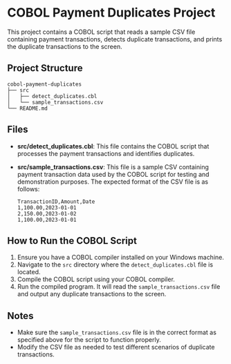 # COBOL Payment Duplicates Project

This project contains a COBOL script that reads a sample CSV file containing payment transactions, detects duplicate transactions, and prints the duplicate transactions to the screen.

## Project Structure

```
cobol-payment-duplicates
├── src
│   ├── detect_duplicates.cbl
│   └── sample_transactions.csv
└── README.md
```

## Files

- **src/detect_duplicates.cbl**: This file contains the COBOL script that processes the payment transactions and identifies duplicates.
  
- **src/sample_transactions.csv**: This file is a sample CSV containing payment transaction data used by the COBOL script for testing and demonstration purposes. The expected format of the CSV file is as follows:

  ```
  TransactionID,Amount,Date
  1,100.00,2023-01-01
  2,150.00,2023-01-02
  1,100.00,2023-01-01
  ```

## How to Run the COBOL Script

1. Ensure you have a COBOL compiler installed on your Windows machine.
2. Navigate to the `src` directory where the `detect_duplicates.cbl` file is located.
3. Compile the COBOL script using your COBOL compiler.
4. Run the compiled program. It will read the `sample_transactions.csv` file and output any duplicate transactions to the screen.

## Notes

- Make sure the `sample_transactions.csv` file is in the correct format as specified above for the script to function properly.
- Modify the CSV file as needed to test different scenarios of duplicate transactions.